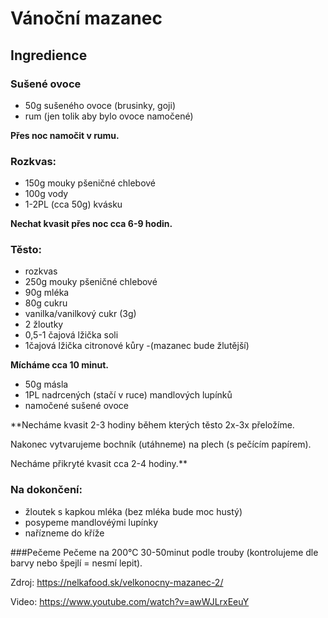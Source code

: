 # Vánoční mazanec
## Ingredience
### Sušené ovoce
- 50g sušeného ovoce (brusinky, goji)
- rum (jen tolik aby bylo ovoce namočené)

**Přes noc namočit v rumu.**

### Rozkvas:
- 150g mouky pšeničné chlebové
- 100g vody
- 1-2PL (cca 50g) kvásku

**Nechat kvasit přes noc cca 6-9 hodin.**

### Těsto:
- rozkvas
- 250g mouky pšeničné chlebové
- 90g mléka
- 80g cukru
- vanilka/vanilkový cukr (3g)
- 2 žloutky
- 0,5-1 čajová lžička soli
- 1čajová lžička citronové kůry -(mazanec bude žlutější)

**Mícháme cca 10 minut.**
- 50g másla
- 1PL nadrcených (stačí v ruce) mandlových lupínků
- namočené sušené ovoce

**Necháme kvasit 2-3 hodiny během kterých těsto 2x-3x přeložíme.

Nakonec vytvarujeme bochník (utáhneme) na plech (s pečícím papírem).

Necháme přikryté kvasit cca 2-4 hodiny.**

### Na dokončení:
- žloutek s kapkou mléka (bez mléka bude moc hustý)
- posypeme mandlovéými lupínky
- nařízneme do kříže

###Pečeme
Pečeme na 200°C 30-50minut podle trouby (kontrolujeme dle barvy nebo špejlí = nesmí lepit).

Zdroj: https://nelkafood.sk/velkonocny-mazanec-2/

Video: https://www.youtube.com/watch?v=awWJLrxEeuY

